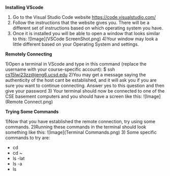 **Installing VScode**

1) Go to the Visual Studio Code website https://code.visualstudio.com/
2) Follow the instructions that the website gives you. There will be a different set of instructions based on which operating system you have. 
3) Once it is installed you will be able to open a window that looks similar to this:
![Image](VSCode ScreenShot.png)
4)Your window may look a little different based on your Operating System and settings.

**Remotely Connecting**

1)Open a terminal in VScode and type in this command (replace the username with your course-specific account): $ ssh cs15lwi23zz@ieng6.ucsd.edu
2)You may get a message saying the authenticity of the host cant be established, and it will ask you if you are sure you want to continue connecting. Answer yes to this question and then give your password
3) Your terminal should now be connected to one of the CSE basement computers and you should have a screen like this:
![Image](Remote Connect.png)

**Trying Some Commands**

1)Now that you have established the remote connection, try using some commands. 
2)Running these commands in the terminal should look something like this:
![Image](Terminal Commands.png)
3) Some specific commands to try are:
- cd
- cd ~
- ls -lat
- ls -a
- ls <directory>
  
  
